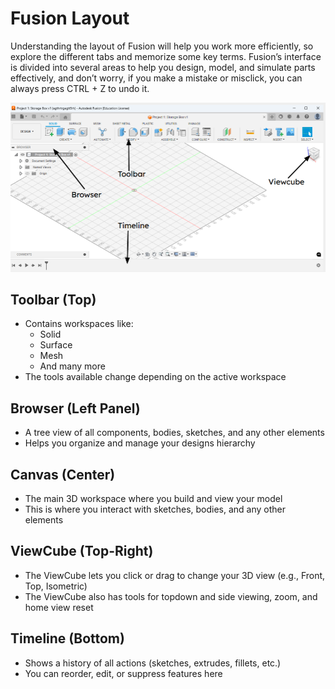 # Fusion Layout

Understanding the layout of Fusion will help you work more efficiently, so explore the different tabs and memorize some key terms. Fusion’s interface is divided into several areas to help you design, model, and simulate parts effectively, and don’t worry, if you make a mistake or misclick, you can always press CTRL + Z to undo it.

![](../assets/fusion360/fusionlayout.png)

## Toolbar (Top)
* Contains workspaces like: 
    * Solid
    * Surface
    * Mesh
    * And many more
* The tools available change depending on the active workspace
## Browser (Left Panel)
  * A tree view of all components, bodies, sketches, and any other elements
  * Helps you organize and manage your designs hierarchy 
## Canvas (Center)
  * The main 3D workspace where you build and view your model
  * This is where you interact with sketches, bodies, and any other elements
## ViewCube (Top-Right)
  * The ViewCube lets you click or drag to change your 3D view (e.g., Front, Top, Isometric)
  * The ViewCube also has tools for topdown and side viewing, zoom, and home view reset
## Timeline (Bottom)
  * Shows a history of all actions (sketches, extrudes, fillets, etc.)
  * You can reorder, edit, or suppress features here